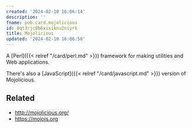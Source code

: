 ```yaml
---
created: '2024-02-10 16:06:14'
description: ''
fname: pub.card.mojolicious
id: 0qt3rjc8b6xixiknu2niyrk
title: Mojolicious
updated: '2024-02-10 16:06:50'
---
```


A [Perl]({{< relref "/card/perl.md" >}}) framework for making utilities and Web applications.

There's also a [JavaScript]({{< relref "/card/javascript.md" >}}) version of Mojolicious.

## Related

- <http://mojolicious.org/>
- <https://mojojs.org>
